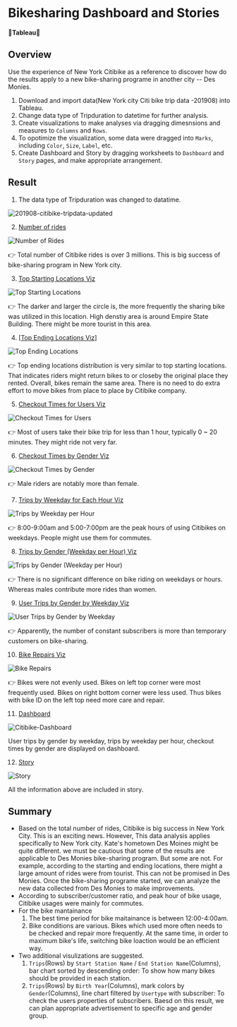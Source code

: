 # Bikesharing Dashboard and Stories 
**:small_blue_diamond:Tableau:small_blue_diamond:**

## Overview
Use the experience of New York Citibike as a reference to discover how do the results apply to a new bike-sharing programe in another city -- Des Monies.

1. Download and import data(New York city Citi bike trip data -201908) into Tableau.
2. Change data type of Tripduration to datetime for further analysis.
3. Create visualizations to make analyses via dragging dimesnsions and measures to `Columns` and `Rows`.
4. To opotimize the visualization, some data were dragged into `Marks`, including `Color`, `Size`, `Label`, etc.
5. Create Dashboard and Story by dragging worksheets to `Dashboard` and `Story` pages, and make appropriate arrangement.


## Result
 
 1. The data type of Tripduration was changed to datatime.
    
   ![201908-citibike-tripdata-updated](https://user-images.githubusercontent.com/105877888/186985834-24140f1f-1fdb-455d-90b9-9f922973f40c.png)
   

 2. [Number of rides](https://public.tableau.com/app/profile/celine7593/viz/Citibike-BikeRepairs/BikeRepairs)
 
   ![Number of Rides](https://user-images.githubusercontent.com/105877888/187010074-13fd371a-903b-4025-bb25-50c68f128cbc.png)

   :point_right: Total number of Citibike rides is over 3 millions. This is big success of bike-sharing program in New York city.
   
   
 3. [Top Starting Locations Viz](https://public.tableau.com/app/profile/celine7593/viz/Citibike-TopStartingLocations/TopStartingLocations)
 
   ![Top Starting Locations](https://user-images.githubusercontent.com/105877888/187010077-65e0f9d1-e16e-4af3-8085-d763fc24c893.png)

   :point_right: The darker and larger the circle is, the more frequently the sharing bike was utilized in this location. High denstiy area is around Empire State Building. There might be more tourist in this area.
   
   
 4. [[Top Ending Locations Viz]](https://public.tableau.com/app/profile/celine7593/viz/Citibike-TopEndingLocations/TopEndingLocations)
 
   ![Top Ending Locations](https://user-images.githubusercontent.com/105877888/187010082-ee34b91f-2b37-4beb-a597-fa551aff1502.png)
 
   :point_right: Top ending locations distribution is very similar to top starting locations. That indicates riders might return bikes to or closeby the original place they rented. Overall, bikes remain the same area. There is no need to do extra effort to move bikes from place to place by Citibike company.
   
   
 5. [Checkout Times for Users Viz](https://public.tableau.com/app/profile/celine7593/viz/Citibike-CheckoutTimesforUsers/CheckoutTimesforUsers)
 
  ![Checkout Times for Users](https://user-images.githubusercontent.com/105877888/187010090-cdee7761-9bde-44fb-9f05-8532cb2193de.png)
  
  :point_right: Most of users take their bike trip for less than 1 hour, typically 0 ~ 20 minutes. They might ride not very far.

   
 6. [Checkout Times by Gender Viz](https://public.tableau.com/app/profile/celine7593/viz/Citibike-CheckoutTimesbyGender/CheckoutTimesbyGender)
 
  ![Checkout Times by Gender](https://user-images.githubusercontent.com/105877888/187010091-b956bc69-7e3a-44c6-9d86-3d800ba17d4b.png)
  
  :point_right: Male riders are notably more than female.
   
 7. [Trips by Weekday for Each Hour Viz](https://public.tableau.com/app/profile/celine7593/viz/Citibike-TripsbyWeekdayperHour/TripsbyWeekdayperHour)
 
  ![Trips by Weekday per Hour](https://user-images.githubusercontent.com/105877888/187010102-92d6b995-9940-42c8-9e20-554de9b87124.png)

  :point_right: 8:00-9:00am and 5:00-7:00pm are the peak hours of using Citibikes on weekdays. People might use them for commutes.

 8. [Trips by Gender (Weekday per Hour) Viz](https://public.tableau.com/app/profile/celine7593/viz/Citibike-TripsbyGenderWeekdayperHour/TripsbyGenderWeekdayperHour)
 
  ![Trips by Gender (Weekday per Hour)](https://user-images.githubusercontent.com/105877888/187010111-143e73b6-4ed6-4bfd-b518-ded72d60fc7e.png)
  
  :point_right: There is no significant difference on bike riding on weekdays or hours. Whereas males contribute more rides than women. 
  

 9. [User Trips by Gender by Weekday Viz](https://public.tableau.com/app/profile/celine7593/viz/Citibike-UserTripsbyGendernyWeekday/UserTripsbyGenderbyWeekday)
 
  ![User Trips by Gender by Weekday](https://user-images.githubusercontent.com/105877888/187010124-a0700a23-bdb6-42bd-a014-b8fb96af0140.png)
  
  :point_right: Apparently, the number of constant subscribers is more than temporary customers on bike-sharing.


 10. [Bike Repairs Viz](https://public.tableau.com/app/profile/celine7593/viz/Citibike-BikeRepairs/BikeRepairs)

  ![Bike Repairs](https://user-images.githubusercontent.com/105877888/187010134-8e042627-66ff-4633-9405-55a23b64bb95.png)
  
  :point_right: Bikes were not evenly used. Bikes on left top corner were most frequently used. Bikes on right bottom corner were less used. Thus bikes with bike ID on the left top need more care and repair. 
  
 
 11. [Dashboard](https://public.tableau.com/app/profile/celine7593/viz/Citibike-Dashboard_16614511356840/Citibike_Tripdata_Analysis)
 
  ![Citibike-Dashboard](https://user-images.githubusercontent.com/105877888/187010152-1baeef2b-b1c9-4378-aa99-f5e1d03de5d8.png)

  User trips by gender by weekday, trips by weekday per hour, checkout times by gender are displayed on dashboard.
  
  
 12. [Story](https://public.tableau.com/app/profile/celine7593/viz/Citibike-Story_16615332601610/Citibike-Story) 
 
  ![Story](https://user-images.githubusercontent.com/105877888/187010229-1f7c914f-235b-4f4b-8242-7b98703cc249.png)

  All the information above are included in story.
  
## Summary

- Based on the total number of rides, Citibike is big success in New York City. This is an exciting news. However, This data analysis applies specifically to New York city. Kate's hometown Des Moines might be quite different. we must be cautious that some of the results are applicable to Des Monies bike-sharing program. But some are not. For example, according to the starting and ending locations, there might a large amount of rides were from tourist. This can not be promised in Des Monies. Once the bike-sharing programe started, we can analyze the new data collected from Des Monies to make improvements.
- According to subscriber/customer ratio, and peak hour of bike usage, Citibike usages were mainly for commutes.
- For the bike mantainance
  1. The best time period for bike maitainance is between 12:00-4:00am.
  2. Bike conditions are various. Bikes which used more often needs to be checked and repair more frequently. At the same time, in order to maximum bike's life, switching bike loaction would be an efficient way.
- Two additional visulizations are suggested.
  1. `Trips`(Rows) by `Start Station Name` / `End Station Name`(Columns), bar chart sorted by descending order: To show how many bikes should be provided in each station.
  2. `Trips`(Rows) by `Birth Year`(Columns), mark colors by `Gender`(Columns), line chart filtered by `Usertype` with subscriber: To check the users properties of subscribers. Baesd on this result, we can plan appropriate advertisement to specific age and gender group.
   

